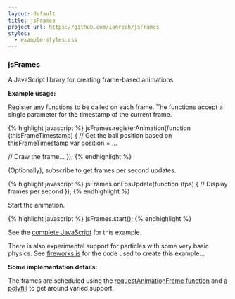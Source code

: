 ```yaml
---
layout: default
title: jsFrames
project_url: https://github.com/ianreah/jsFrames
styles:
  - example-styles.css
---
```


### jsFrames ###

A JavaScript library for creating frame-based animations.

**Example usage:**

<span id="fps"> </span>

<canvas id="theCanvas"> </canvas>

Register any functions to be called on each frame. The functions accept a single parameter for the timestamp of the current frame.

{% highlight javascript %}
jsFrames.registerAnimation(function (thisFrameTimestamp) {
    // Get the ball position based on thisFrameTimestamp
    var position = ...

   // Draw the frame...
});
{% endhighlight %}

(Optionally), subscribe to get frames per second updates.

{% highlight javascript %}
jsFrames.onFpsUpdate(function (fps) {
    // Display frames per second
});
{% endhighlight %}

Start the animation.

{% highlight javascript %}
jsFrames.start();
{% endhighlight %}

See the [complete JavaScript](js/main.js) for this example.

There is also experimental support for particles with some very basic physics. See [fireworks.js](js/fireworks.js) for the code used to create this example...

<canvas id="fireworks" width="800" height="400"> </canvas>

**Some implementation details:**

The frames are scheduled using the [requestAnimationFrame function](http://creativejs.com/resources/requestanimationframe/) and [a polyfill](https://gist.github.com/1579671) to get around varied support.

<script type="text/javascript" src="js/jquery-1.8.3.min.js"> </script>
<script type="text/javascript" src="js/jsFrames.min.js"> </script>
<script type="text/javascript" src="js/fireworks.js"> </script>
<script type="text/javascript" src="js/main.js"> </script>
